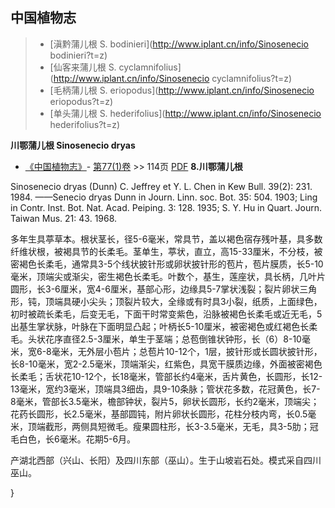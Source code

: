 

## 中国植物志

> * [滇黔蒲儿根  S.  bodinieri](http://www.iplant.cn/info/Sinosenecio bodinieri?t=z)
> * [仙客来蒲儿根  S.  cyclamnifolius](http://www.iplant.cn/info/Sinosenecio cyclamnifolius?t=z)
> * [毛柄蒲儿根  S.  eriopodus](http://www.iplant.cn/info/Sinosenecio eriopodus?t=z)
> * [单头蒲儿根  S.  hederifolius](http://www.iplant.cn/info/Sinosenecio hederifolius?t=z)

**川鄂蒲儿根 Sinosenecio dryas**

* [《中国植物志》](http://www.iplant.cn/frps)- [第77(1)卷](http://www.iplant.cn/frps/vol/77(1)) >> 114页 [PDF](http://www.iplant.cn/frps/pdf/77(1)/114.PDF)
**8.川鄂蒲儿根**

Sinosenecio dryas (Dunn) C. Jeffrey et Y. L. Chen in Kew Bull. 39(2): 231. 1984. ——Senecio dryas Dunn in Journ. Linn. soc. Bot. 35: 504. 1903; Ling in Contr. Inst. Bot. Nat. Acad. Peiping. 3: 128. 1935; S. Y. Hu in Quart. Journ. Taiwan Mus. 21: 43. 1968.

多年生具葶草本。根状茎长，径5-6毫米，常具节，盖以褐色宿存残叶基，具多数纤维状根，被褐具节的长柔毛。茎单生，葶状，直立，高15-33厘米，不分枝，被密褐色长柔毛，通常具3-5个线状披针形或卵状披针形的苞片，苞片膜质，长5-10毫米，顶端尖或渐尖，密生褐色长柔毛。叶数个，基生，莲座状，具长柄，几叶片圆形，长3-6厘米，宽4-6厘米，基部心形，边缘具5-7掌状浅裂；裂片卵状三角形，钝，顶端具硬小尖头；顶裂片较大，全缘或有时具3小裂，纸质，上面绿色，初时被疏长柔毛，后变无毛，下面干时常变紫色，沿脉被褐色长柔毛或近无毛，5出基生掌状脉，叶脉在下面明显凸起；叶柄长5-10厘米，被密褐色或红褐色长柔毛。头状花序直径2.5-3厘米，单生于茎端；总苞倒锥状钟形，长（6）8-10毫米，宽6-8毫米，无外层小苞片；总苞片10-12个，1层，披针形或长圆状披针形，长8-10毫米，宽2-2.5毫米，顶端渐尖，红紫色，具宽干膜质边缘，外面被密褐色长柔毛；舌状花10-12个，长18毫米，管部长约4毫米，舌片黄色，长圆形，长12-13毫米，宽约3毫米，顶端具3细齿，具9-10条脉；管状花多数，花冠黄色，长7-8毫米，管部长3.5毫米，檐部钟状，裂片5，卵状长圆形，长约2毫米，顶端尖；花药长圆形，长2.5毫米，基部圆钝，附片卵状长圆形，花柱分枝内弯，长0.5毫米，顶端截形，两侧具短微毛。瘦果圆柱形，长3-3.5毫米，无毛，具3-5肋；冠毛白色，长6毫米。花期5-6月。

产湖北西部（兴山、长阳）及四川东部（巫山）。生于山坡岩石处。模式采自四川巫山。

}